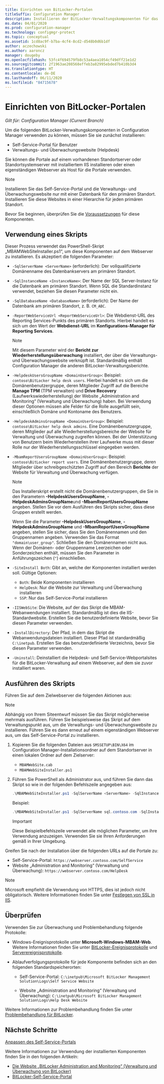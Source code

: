 ```yaml
---
title: Einrichten von BitLocker-Portalen
titleSuffix: Configuration Manager
description: Installieren der BitLocker-Verwaltungskomponenten für das Self-Service-Portal und die Verwaltungs- und Überwachungswebsite
ms.date: 04/01/2020
ms.prod: configuration-manager
ms.technology: configmgr-protect
ms.topic: conceptual
ms.assetid: 1cd8ac9f-b7ba-4cf4-8cd2-d548b0d6b1df
author: aczechowski
ms.author: aaroncz
manager: dougeby
ms.openlocfilehash: 53fc4f694579fb8c53a4aea1054cf49dff21e1d2
ms.sourcegitcommit: 2f1963ae208568effeb3a82995ebded7b410b3d4
ms.translationtype: HT
ms.contentlocale: de-DE
ms.lasthandoff: 06/11/2020
ms.locfileid: "84715678"
---
```

# <a name="set-up-bitlocker-portals"></a>Einrichten von BitLocker-Portalen

*Gilt für: Configuration Manager (Current Branch)*

<!--3601034-->

Um die folgenden BitLocker-Verwaltungskomponenten in Configuration Manager verwenden zu können, müssen Sie sie zunächst installieren:

- Self-Service-Portal für Benutzer
- Verwaltungs- und Überwachungswebsite (Helpdesk)

Sie können die Portale auf einem vorhandenen Standortserver oder Standortsystemserver mit installiertem IIS installieren oder einen eigenständigen Webserver als Host für die Portale verwenden.

> [!NOTE]
> Installieren Sie das Self-Service-Portal und die Verwaltungs- und Überwachungswebsite nur mit einer Datenbank für den primären Standort. Installieren Sie diese Websites in einer Hierarchie für jeden primären Standort.

Bevor Sie beginnen, überprüfen Sie die [Voraussetzungen](../../plan-design/bitlocker-management.md#prerequisites) für diese Komponenten.

## <a name="script-usage"></a>Verwendung eines Skripts

Dieser Prozess verwendet das PowerShell-Skript „MBAMWebSiteInstaller.ps1“, um diese Komponenten auf dem Webserver zu installieren. Es akzeptiert die folgenden Parameter:

- `-SqlServerName <ServerName>` (erforderlich): Der vollqualifizierte Domänenname des Datenbankservers am primären Standort.

- `-SqlInstanceName <InstanceName>`: Der Name der SQL Server-Instanz für die Datenbank am primären Standort. Wenn SQL die Standardinstanz verwendet, beziehen Sie diesen Parameter nicht ein.

- `-SqlDatabaseName <DatabaseName>` (erforderlich): Der Name der Datenbank am primären Standort, z. B. `CM_ABC`.

- `-ReportWebServiceUrl <ReportWebServiceUrl>`: Die Webdienst-URL des Reporting Services-Punkts des primären Standorts. Hierbei handelt es sich um den Wert der **Webdienst-URL** im **Konfigurations-Manager für Reporting Services**.

    > [!NOTE]
    > Mit diesem Parameter wird der **Bericht zur Wiederherstellungsüberwachung** installiert, der über die Verwaltungs- und Überwachungswebsite verknüpft ist. Standardmäßig enthält Configuration Manager die anderen BitLocker-Verwaltungsberichte.

- `-HelpdeskUsersGroupName <DomainUserGroup>`: Beispiel: `contoso\BitLocker help desk users`. Hierbei handelt es sich um die Domänenbenutzergruppe, deren Mitglieder Zugriff auf die Bereiche **Manage TPM** (TPM verwalten) und **Drive Recovery** (Laufwerkswiederherstellung) der Website „Administration and Monitoring“ (Verwaltung und Überwachung) haben. Bei Verwendung dieser Optionen müssen alle Felder für die Rolle ausgefüllt sein, einschließlich Domäne und Kontoname des Benutzers.

- `-HelpdeskAdminsGroupName <DomainUserGroup>`: Beispiel: `contoso\BitLocker help desk admins`. Eine Domänenbenutzergruppe, deren Mitglieder auf alle Wiederherstellungsbereiche der Website für Verwaltung und Überwachung zugreifen können. Bei der Unterstützung von Benutzern beim Wiederherstellen ihrer Laufwerke muss mit dieser Rolle nur der Wiederherstellungsschlüssel eingegeben werden.

- `-MbamReportUsersGroupName <DomainUserGroup>`: Beispiel: `contoso\BitLocker report users`. Eine Domänenbenutzergruppe, deren Mitglieder über schreibgeschützten Zugriff auf den Bereich **Berichte** der Website für Verwaltung und Überwachung verfügen.

    > [!NOTE]
    > Das Installerskript erstellt nicht die Domänenbenutzergruppen, die Sie in den Parametern **-HelpdeskUsersGroupName**, **-HelpdeskAdminsGroupName**und **-MbamReportUsersGroupName** angeben. Stellen Sie vor dem Ausführen des Skripts sicher, dass diese Gruppen erstellt werden.
    >
    > Wenn Sie die Parameter **-HelpdeskUsersGroupName**, **-HelpdeskAdminsGroupName** und **-MbamReportUsersGroupName** angeben, stellen Sie sicher, dass Sie den Domänennamen und den Gruppennamen angeben. Verwenden Sie das Format `"domain\user_group"`. Schließen Sie den Domänennamen nicht aus. Wenn der Domänen- oder Gruppenname Leerzeichen oder Sonderzeichen enthält, müssen Sie den Parameter in Anführungszeichen (`"`) einschließen.

- `-SiteInstall Both`: Gibt an, welche der Komponenten installiert werden soll. Gültige Optionen:
  - `Both`: Beide Komponenten installieren
  - `HelpDesk`: Nur die Website zur Verwaltung und Überwachung installieren
  - `SSP`: Nur das Self-Service-Portal installieren

- `-IISWebSite`: Die Website, auf der das Skript die MBAM-Webanwendungen installiert. Standardmäßig ist dies die IIS-Standardwebsite. Erstellen Sie die benutzerdefinierte Website, bevor Sie diesen Parameter verwenden.

- `-InstallDirectory`: Der Pfad, in dem das Skript die Webanwendungsdateien installiert. Dieser Pfad ist standardmäßig `C:\inetpub`. Erstellen Sie das benutzerdefinierte Verzeichnis, bevor Sie diesen Parameter verwenden.

- `-Uninstall`: Deinstalliert die Helpdesk- und Self-Service-Webportalsites für die BitLocker-Verwaltung auf einem Webserver, auf dem sie zuvor installiert waren.


## <a name="run-the-script"></a>Ausführen des Skripts

Führen Sie auf dem Zielwebserver die folgenden Aktionen aus:

> [!NOTE]
> Abhängig von Ihrem Siteentwurf müssen Sie das Skript möglicherweise mehrmals ausführen. Führen Sie beispielsweise das Skript auf dem Verwaltungspunkt aus, um die Verwaltungs- und Überwachungswebsite zu installieren. Führen Sie es dann erneut auf einem eigenständigen Webserver aus, um das Self-Service-Portal zu installieren.

1. Kopieren Sie die folgenden Dateien aus `SMSSETUP\BIN\X64` im Configuration Manager-Installationsordner auf dem Standortserver in einen lokalen Ordner auf dem Zielserver:

    - `MBAMWebSite.cab`
    - `MBAMWebSiteInstaller.ps1`

1. Führen Sie PowerShell als Administrator aus, und führen Sie dann das Skript so wie in der folgenden Befehlszeile angegeben aus:

    ``` PowerShell
    .\MBAMWebSiteInstaller.ps1 -SqlServerName <ServerName> -SqlInstanceName <InstanceName> -SqlDatabaseName <DatabaseName> -ReportWebServiceUrl <ReportWebServiceUrl> -HelpdeskUsersGroupName <DomainUserGroup> -HelpdeskAdminsGroupName <DomainUserGroup> -MbamReportUsersGroupName <DomainUserGroup> -SiteInstall Both
    ```

    Beispiel:

    ``` PowerShell
    .\MBAMWebSiteInstaller.ps1 -SqlServerName sql.contoso.com -SqlInstanceName instance1 -SqlDatabaseName CM_ABC -ReportWebServiceUrl https://rsp.contoso.com/ReportServer -HelpdeskUsersGroupName "contoso\BitLocker help desk users" -HelpdeskAdminsGroupName "contoso\BitLocker help desk admins" -MbamReportUsersGroupName "contoso\BitLocker report users" -SiteInstall Both
    ```

    > [!IMPORTANT]
    > Diese Beispielbefehlszeile verwendet alle möglichen Parameter, um ihre Verwendung anzuzeigen. Verwenden Sie sie Ihren Anforderungen gemäß in Ihrer Umgebung.

Greifen Sie nach der Installation über die folgenden URLs auf die Portale zu:

- Self-Service-Portal: `https://webserver.contoso.com/SelfService`
- Website „Administration and Monitoring“ (Verwaltung und Überwachung): `https://webserver.contoso.com/HelpDesk`

> [!NOTE]
> Microsoft empfiehlt die Verwendung von HTTPS, dies ist jedoch nicht obligatorisch. Weitere Informationen finden Sie unter [Festlegen von SSL in IIS](https://docs.microsoft.com/iis/manage/configuring-security/how-to-set-up-ssl-on-iis).

## <a name="verify"></a>Überprüfen

Verwenden Sie zur Überwachung und Problembehandlung folgende Protokolle:

- Windows-Ereignisprotokolle unter **Microsoft-Windows-MBAM-Web**. Weitere Informationen finden Sie unter [BitLocker-Ereignisprotokolle](../../tech-ref/bitlocker/about-event-logs.md) und [Serverereignisprotokolle](../../tech-ref/bitlocker/server-event-logs.md).

- Ablaufverfolgungsprotokolle für jede Komponente befinden sich an den folgenden Standardspeicherorten:

  - Self-Service-Portal: `C:\inetpub\Microsoft BitLocker Management Solution\Logs\Self Service Website`

  - Website „Administration and Monitoring“ (Verwaltung und Überwachung): `C:\inetpub\Microsoft BitLocker Management Solution\Logs\Help Desk Website`

Weitere Informationen zur Problembehandlung finden Sie unter [Problembehandlung für BitLocker](../../tech-ref/bitlocker/troubleshoot.md).

## <a name="next-steps"></a>Nächste Schritte

[Anpassen des Self-Service-Portals](customize-self-service-portal.md)

Weitere Informationen zur Verwendung der installierten Komponenten finden Sie in den folgenden Artikeln:

- [Die Website „BitLocker Administration and Monitoring“ (Verwaltung und Überwachung von BitLocker)](helpdesk-portal.md)
- [BitLocker-Self-Service-Portal](self-service-portal.md)
